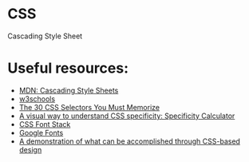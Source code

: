 # CSS
Cascading Style Sheet

# Useful resources:
<ul>
  <li><a href="https://developer.mozilla.org/en-US/docs/Web/CSS">MDN: Cascading Style Sheets</a></li>
  <li><a href="https://www.w3schools.com/css/">w3schools</a></li>
    <li><a href="https://www.evernote.com/shard/s386/u/0/sh/dc40d34e-dca3-4465-b6e5-e196e061d71f/8f7ff0c69eaa55e642c6be43e6366f47">The 30 CSS Selectors You Must Memorize</a></li>
    <li><a href="https://specificity.keegan.st/">A visual way to understand CSS specificity: Specificity Calculator</a></li>
<li><a href="https://www.cssfontstack.com/">CSS Font Stack</a></li>
<li><a href="https://fonts.google.com/">Google Fonts</a></li>
<li><a href="http://www.csszengarden.com/">A demonstration of what can be accomplished through CSS-based design</a></li>

</ul
